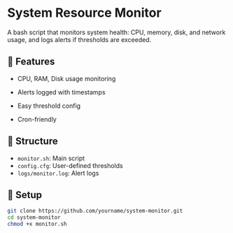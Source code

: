 # System Resource Monitor

A bash script that monitors system health: CPU, memory, disk, and network usage, and logs alerts if thresholds are exceeded.

## 🔧 Features
- CPU, RAM, Disk usage monitoring

- Alerts logged with timestamps
- Easy threshold config
- Cron-friendly

## 📂 Structure
- `monitor.sh`: Main script
- `config.cfg`: User-defined thresholds
- `logs/monitor.log`: Alert logs

## 🚀 Setup

```bash
git clone https://github.com/yourname/system-monitor.git
cd system-monitor
chmod +x monitor.sh

